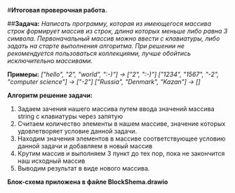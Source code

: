 #**Итоговая проверочная работа.**

##**Задача:**
_Написать программу, которая из имеющегося массива строк формирует массив из строк, длина которых меньше либо равна 3 символа. Первоначальный массив можно ввести с клавиатуры, либо задать на старте выполнения алгоритма. При решении не рекомендуется пользоваться коллекциями, лучше обойтись исключительно массивами._

**Примеры:**
_["hello", "2", "world", ":-)"] -> ["2", ":-)"]_
_["1234", "1567", "-2", "computer science"] -> ["-2"]_
_["Russia", "Denmark", "Kazan"] -> []_

**Алгоритм решение задачи:**

1. Задаем зачения нашего массива путем ввода значений массива string с клавиатуры через запятую
2. Считаем количество элементы в нашем массиве, значение которых удовлетворяет условие данной задачи.
3. Находим значения элементов в массиве соответствующее условию данной задачи и добавляем в новый массив
4. Крутим массив и выполняем 3 пункт до тех пор, пока не закончится наш исходный массив
5. Выводим результат в виде нового массива.

**Блок-схема приложена в файле BlockShema.drawio**
